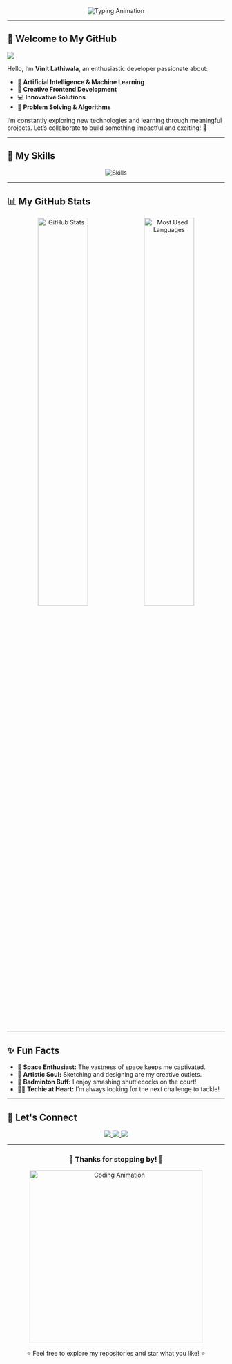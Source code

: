 <div align="center">
  <img src="https://readme-typing-svg.demolab.com?font=Fira+Code&size=30&duration=4000&pause=500&color=7FFFDF&center=true&vCenter=true&width=600&height=80&lines=Hi+there!+👋;I'm+Vinit+Lathiwala+🌟;AI+%26+ML+Explorer+🤖;Coding+my+dreams+into+reality+✨;Welcome+to+my+GitHub+universe!+🚀" alt="Typing Animation" />
</div>

---

## 🌌 **Welcome to My GitHub**  
<p align="left"> <img src="https://komarev.com/ghpvc/?username=Vinitv38&label=Profile%20views&color=0e75b6&style=flat"/> </p>

Hello, I’m **Vinit Lathiwala**, an enthusiastic developer passionate about:  
- 🌟 **Artificial Intelligence & Machine Learning**  
- 🎨 **Creative Frontend Development**  
- 💻 **Innovative Solutions**  
- 🧠 **Problem Solving & Algorithms**  

I’m constantly exploring new technologies and learning through meaningful projects. Let’s collaborate to build something impactful and exciting! 🚀  

---

## 🌈 **My Skills**  

<div align="center">
  <img src="https://skillicons.dev/icons?i=python,javascript,typescript,html,css,tailwind,nextjs,flask,django,fastapi,tensorflow,java,cpp,git,github,vscode,mysql,opencv,aws,docker,firebase,postman,prisma&theme=dark" alt="Skills" />
</div>

---

## 📊 **My GitHub Stats**  

<div align="center">
  <img src="https://github-readme-stats.vercel.app/api?username=Vinitv38&show_icons=true&theme=tokyonight" alt="GitHub Stats" width="48%" />
  <img src="https://github-readme-stats.vercel.app/api/top-langs/?username=Vinitv38&layout=compact&theme=tokyonight" alt="Most Used Languages" width="48%">
</div>

---

## ✨ **Fun Facts**  

- 🌌 **Space Enthusiast:** The vastness of space keeps me captivated.  
- 🎨 **Artistic Soul:** Sketching and designing are my creative outlets.  
- 🏸 **Badminton Buff:** I enjoy smashing shuttlecocks on the court!  
- 🧑‍💻 **Techie at Heart:** I’m always looking for the next challenge to tackle!

---

## 💬 **Let's Connect**  

<div align="center">
  <a href="mailto:vinitlathiwalav38@gmail.com">
    <img src="https://img.shields.io/badge/Email-D14836?style=for-the-badge&logo=gmail&logoColor=white" />
  </a>
  <a href="https://www.linkedin.com/in/vinit-lathiwala/">
    <img src="https://img.shields.io/badge/LinkedIn-0077B5?style=for-the-badge&logo=linkedin&logoColor=white" />
  </a>
  <a href="https://github.com/Vinitv38">
    <img src="https://img.shields.io/badge/GitHub-100000?style=for-the-badge&logo=github&logoColor=white" />
  </a>
</div>

---

<div align="center">
  <h3>🌟 Thanks for stopping by! 🌟</h3>
  <img src="https://media.giphy.com/media/jRf5fsn8G6YaogAWxn/giphy.gif" alt="Coding Animation" width="400px" />
  <p>⭐️ Feel free to explore my repositories and star what you like! ⭐️</p>
</div>
